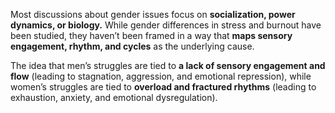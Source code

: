 Most discussions about gender issues focus on **socialization, power dynamics, or biology.** While gender differences in stress and burnout have been studied, they haven’t been framed in a way that **maps sensory engagement, rhythm, and cycles** as the underlying cause.

The idea that men’s struggles are tied to **a lack of sensory engagement and flow** (leading to stagnation, aggression, and emotional repression), while women’s struggles are tied to **overload and fractured rhythms** (leading to exhaustion, anxiety, and emotional dysregulation).

